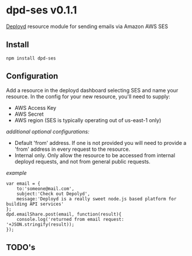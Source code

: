 # dpd-ses v0.1.1

[Deployd](http://www.deployd.com) resource module for sending emails via Amazon AWS SES

## Install

	npm install dpd-ses

## Configuration

Add a resource in the deployd dashboard selecting SES and name your resource. In the config for your new resource, you'll need to supply:

-	AWS Access Key
- 	AWS Secret
-	AWS region (SES is typically operating out of us-east-1 only)

*additional optional configurations:*

-	Default 'from' address.   If one is not provided you will need to provide a 'from' address in every request to the resource.
-	Internal only.  Only allow the resource to be accessed from internal deployd requests, and not from general public requests.

*example*

	var email = {
        to:'someone@mail.com',
        subject:'Check out Depolyd',
        message:'Deployd is a really sweet node.js based platform for building API services'
    };
    dpd.emailShare.post(email, function(result){
        console.log('returned from email request: '+JSON.stringify(result));
    });

## TODO's